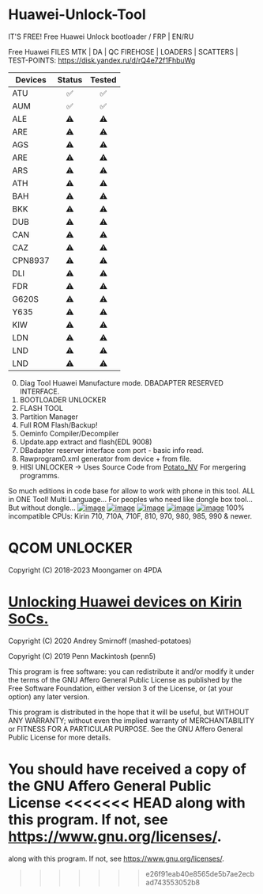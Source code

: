 # Huawei-Unlock-Tool
IT'S FREE!
Free Huawei Unlock bootloader / FRP | EN/RU

Free Huawei FILES MTK | DA | QC FIREHOSE | LOADERS | SCATTERS | TEST-POINTS: https://disk.yandex.ru/d/rQ4e72f1FhbuWg

| Devices       | Status  | Tested  |
| ------------- |:------: | :-----: |
| ATU           |   ✅   |    ✅   |
| AUM           |   ✅   |    ✅   |
| ALE           |   ⚠️   |    ⚠️   |
| ARE           |   ⚠️   |    ⚠️   |
| AGS           |   ⚠️   |    ⚠️   |
| ARE           |   ⚠️   |    ⚠️   |
| ARS           |   ⚠️   |    ⚠️   |
| ATH           |   ⚠️   |    ⚠️   |
| BAH           |   ⚠️   |    ⚠️   |
| BKK           |   ⚠️   |    ⚠️   |
| DUB           |   ⚠️   |    ⚠️   |
| CAN           |   ⚠️   |    ⚠️   |
| CAZ           |   ⚠️   |    ⚠️   |
| CPN8937       |   ⚠️   |    ⚠️   |
| DLI           |   ⚠️   |    ⚠️   |
| FDR           |   ⚠️   |    ⚠️   |
| G620S         |   ⚠️   |    ⚠️   |
| Y635          |   ⚠️   |    ⚠️   |
| KIW           |   ⚠️   |    ⚠️   |
| LDN           |   ⚠️   |    ⚠️   |
| LND           |   ⚠️   |    ⚠️   |
| LND           |   ⚠️   |    ⚠️   |

0. Diag Tool Huawei Manufacture mode. DBADAPTER RESERVED INTERFACE.
1. BOOTLOADER UNLOCKER
2. FLASH TOOL
3. Partition Manager
4. Full ROM Flash/Backup!
5. Oeminfo Compiler/Decompiler
6. Update.app extract and flash(EDL 9008)
7. DBadapter reserver interface com port - basic info read.
8. Rawprogram0.xml generator from device + from file.
9. HISI UNLOCKER -> Uses Source Code from <a href="https://github.com/mashed-potatoes/PotatoNV">Potato_NV</a> For mergering programms.

So much editions in code base for allow to work with phone in this tool. ALL in ONE Tool! Multi Language...
For peoples who need like dongle box tool... But without dongle...
<a href="https://ibb.co/BnNjFM0"><img src="https://i.ibb.co/BnNjFM0/image.png" alt="image" border="0"></a> <a href="https://ibb.co/FgxpgdW"><img src="https://i.ibb.co/FgxpgdW/image.png" alt="image" border="0"></a> <a href="https://ibb.co/M9ngr0C"><img src="https://i.ibb.co/M9ngr0C/image.png" alt="image" border="0"></a> <a href="https://ibb.co/6FJsWvc"><img src="https://i.ibb.co/6FJsWvc/image.png" alt="image" border="0"></a> <a href="https://ibb.co/n3JQBsK"><img src="https://i.ibb.co/n3JQBsK/image.png" alt="image" border="0"></a>
100% incompatible CPUs: Kirin 710, 710A, 710F, 810, 970, 980, 985, 990 & newer.
# QCOM UNLOCKER
Copyright (C) 2018-2023 Moongamer on 4PDA

# <a href="https://github.com/mashed-potatoes/PotatoNV">Unlocking Huawei devices on Kirin SoCs.</a>
Copyright (C) 2020  Andrey Smirnoff (mashed-potatoes)

Copyright (C) 2019  Penn Mackintosh (penn5)

This program is free software: you can redistribute it and/or modify
it under the terms of the GNU Affero General Public License as published
by the Free Software Foundation, either version 3 of the License, or
(at your option) any later version.

This program is distributed in the hope that it will be useful,
but WITHOUT ANY WARRANTY; without even the implied warranty of
MERCHANTABILITY or FITNESS FOR A PARTICULAR PURPOSE.  See the
GNU Affero General Public License for more details.

You should have received a copy of the GNU Affero General Public License
<<<<<<< HEAD
along with this program.  If not, see <https://www.gnu.org/licenses/>.
=======
along with this program.  If not, see <https://www.gnu.org/licenses/>.
>>>>>>> e26f91eab40e8565de5b7ae2ecbad743553052b8
